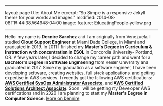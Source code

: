 
---
layout: page
title: About Me
excerpt: "So Simple is a responsive Jekyll theme for your words and images."
modified: 2014-08-08T19:44:38.564948-04:00
image:
 feature: EducatingPeople-yellow.png
 <!-- credit: WeGraphics
 creditlink: http://wegraphics.net/downloads/free-ultimate-blurred-background-pack/ -->
---
Hello, my name is **Dennire Sanchez** and I am originally from Venezuela. I studied **Cloud Support Engineer** at Miami Dade College, in Miami and graduated in 2019.
In 2011 I finished my **Master's Degree in Curriculum & Instruction with concentration in ESOL** in Concordia University- Portland, OR. A few years later, I decided to change my career path and went for a **Bachelor's Degree in Software Engineering** from Keiser University and graduated in 2017.
Since my graduation as a software engineer, I have been developing software, creating websites, full stack applications, and getting expertise in AWS services. I recently got the following AWS certifications: [**AWS Certified SysOps Administrator Associate**](https://www.certmetrics.com/amazon/public/badge.aspx?i=3&t=c&d=2019-09-10&ci=AWS00993439), and [**AWS Certified Solutions Architect Associate**](https://www.certmetrics.com/amazon/public/badge.aspx?i=1&t=c&d=2019-10-17&ci=AWS00993439).
Soon I will be getting my Developer AWS certifications and in 2020 I am planning to start my **Master's Degree in Computer Science**.
<a markdown="0" href="https://www.linkedin.com/in/dennire-sanchez-202395127" class="btn">More on Dennire</a>
[^1]: Example: *domain.com/category-name/post-title*
 
